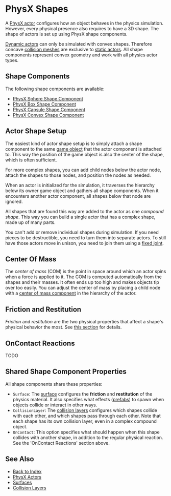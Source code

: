 # PhysX Shapes

A [PhysX actor](../actors/physx-actors.md) configures how an object behaves in the physics simulation. However, every physical presence also requires to have a 3D shape. The shape of actors is set up using PhysX shape components.

[Dynamic actors](../actors/physx-dynamic-actor-component.md) can only be simulated with convex shapes. Therefore concave [collision meshes](collision-meshes.md) are exclusive to [static actors](../actors/physx-static-actor-component.md). All shape components represent convex geometry and work with all physics actor types.

## Shape Components

The following shape components are available:

* [PhysX Sphere Shape Component](physx-sphere-shape-component.md)
* [PhysX Box Shape Component](physx-box-shape-component.md)
* [PhysX Capsule Shape Component](physx-capsule-shape-component.md)
* [PhysX Convex Shape Component](physx-convex-shape-component.md)

## Actor Shape Setup

The easiest kind of actor shape setup is to simply attach a shape component to the same [game object](../../runtime/world/game-objects.md) that the actor component is attached to. This way the position of the game object is also the center of the shape, which is often sufficient.

For more complex shapes, you can add child nodes below the actor node, attach the shapes to those nodes, and position the nodes as needed.

When an actor is initialized for the simulation, it traverses the hierarchy below its owner game object and gathers all shape components. When it encounters another actor component, all shapes below that node are ignored.

All shapes that are found this way are added to the actor as one *compound shape*. This way you can build a single actor that has a complex shape, made up of many parts.

You can't add or remove individual shapes during simulation. If you need pieces to be destructible, you need to turn them into separate actors. To still have those actors move in unison, you need to join them using a [fixed joint](../joints/physx-fixed-joint-component.md).

## Center Of Mass

The *center of mass* (COM) is the point in space around which an actor spins when a force is applied to it. The COM is computed automatically from the shapes and their masses. It often ends up too high and makes objects tip over too easily. You can adjust the center of mass by placing a child node with a [center of mass component](physx-center-of-mass-component.md) in the hierarchy of the actor.

## Friction and Restitution

*Friction* and *restitution* are the two physical properties that affect a shape's physical behavior the most. See [this section](../../materials/surfaces.md#physics-properties) for details.

## OnContact Reactions

TODO

## Shared Shape Component Properties

All shape components share these properties:

* `Surface`: The [surface](../../materials/surfaces.md) configures the **friction** and **restitution** of the physics material. It also specifies what effects ([prefabs](../../prefabs/prefabs-overview.md)) to spawn when objects collide or interact in other ways.
* `CollisionLayer`: The [collision layers](collision-layers.md) configures which shapes collide with each other, and which shapes pass through each other. Note that each shape has its own collision layer, even in a complex compound object.
* `OnContact`: This option specifies what should happen when this shape collides with another shape, in addition to the regular physical reaction. See the 'OnContact Reactions' section above.  

## See Also

* [Back to Index](../../index.md)
* [PhysX Actors](../actors/physx-actors.md)
* [Surfaces](../../materials/surfaces.md)
* [Collision Layers](collision-layers.md)
